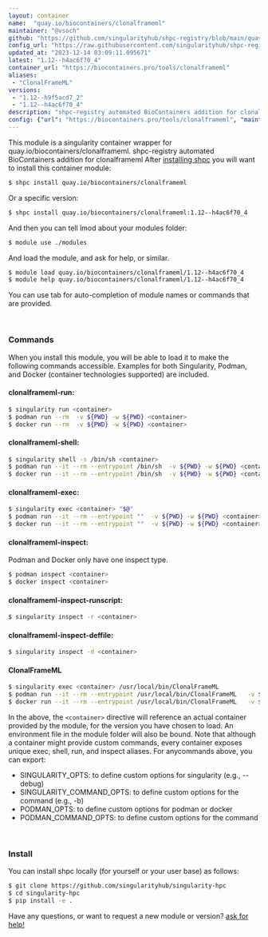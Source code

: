 ```yaml
---
layout: container
name:  "quay.io/biocontainers/clonalframeml"
maintainer: "@vsoch"
github: "https://github.com/singularityhub/shpc-registry/blob/main/quay.io/biocontainers/clonalframeml/container.yaml"
config_url: "https://raw.githubusercontent.com/singularityhub/shpc-registry/main/quay.io/biocontainers/clonalframeml/container.yaml"
updated_at: "2023-12-14 03:09:11.095671"
latest: "1.12--h4ac6f70_4"
container_url: "https://biocontainers.pro/tools/clonalframeml"
aliases:
 - "ClonalFrameML"
versions:
 - "1.12--h9f5acd7_2"
 - "1.12--h4ac6f70_4"
description: "shpc-registry automated BioContainers addition for clonalframeml"
config: {"url": "https://biocontainers.pro/tools/clonalframeml", "maintainer": "@vsoch", "description": "shpc-registry automated BioContainers addition for clonalframeml", "latest": {"1.12--h4ac6f70_4": "sha256:cad83cd06985e9a0437da72445da60a02853cc2b053c25b3463d5fb5e5c033d4"}, "tags": {"1.12--h9f5acd7_2": "sha256:e77baeb614d82f8364bd5f47a5a7604e9fad570818843f63095359dfd10216a2", "1.12--h4ac6f70_4": "sha256:cad83cd06985e9a0437da72445da60a02853cc2b053c25b3463d5fb5e5c033d4"}, "docker": "quay.io/biocontainers/clonalframeml", "aliases": {"ClonalFrameML": "/usr/local/bin/ClonalFrameML"}}
---
```


This module is a singularity container wrapper for quay.io/biocontainers/clonalframeml.
shpc-registry automated BioContainers addition for clonalframeml
After [installing shpc](#install) you will want to install this container module:


```bash
$ shpc install quay.io/biocontainers/clonalframeml
```

Or a specific version:

```bash
$ shpc install quay.io/biocontainers/clonalframeml:1.12--h4ac6f70_4
```

And then you can tell lmod about your modules folder:

```bash
$ module use ./modules
```

And load the module, and ask for help, or similar.

```bash
$ module load quay.io/biocontainers/clonalframeml/1.12--h4ac6f70_4
$ module help quay.io/biocontainers/clonalframeml/1.12--h4ac6f70_4
```

You can use tab for auto-completion of module names or commands that are provided.

<br>

### Commands

When you install this module, you will be able to load it to make the following commands accessible.
Examples for both Singularity, Podman, and Docker (container technologies supported) are included.

#### clonalframeml-run:

```bash
$ singularity run <container>
$ podman run --rm  -v ${PWD} -w ${PWD} <container>
$ docker run --rm  -v ${PWD} -w ${PWD} <container>
```

#### clonalframeml-shell:

```bash
$ singularity shell -s /bin/sh <container>
$ podman run --it --rm --entrypoint /bin/sh  -v ${PWD} -w ${PWD} <container>
$ docker run --it --rm --entrypoint /bin/sh  -v ${PWD} -w ${PWD} <container>
```

#### clonalframeml-exec:

```bash
$ singularity exec <container> "$@"
$ podman run --it --rm --entrypoint ""  -v ${PWD} -w ${PWD} <container> "$@"
$ docker run --it --rm --entrypoint ""  -v ${PWD} -w ${PWD} <container> "$@"
```

#### clonalframeml-inspect:

Podman and Docker only have one inspect type.

```bash
$ podman inspect <container>
$ docker inspect <container>
```

#### clonalframeml-inspect-runscript:

```bash
$ singularity inspect -r <container>
```

#### clonalframeml-inspect-deffile:

```bash
$ singularity inspect -d <container>
```


#### ClonalFrameML

```bash
$ singularity exec <container> /usr/local/bin/ClonalFrameML
$ podman run --it --rm --entrypoint /usr/local/bin/ClonalFrameML   -v ${PWD} -w ${PWD} <container> -c " $@"
$ docker run --it --rm --entrypoint /usr/local/bin/ClonalFrameML   -v ${PWD} -w ${PWD} <container> -c " $@"
```



In the above, the `<container>` directive will reference an actual container provided
by the module, for the version you have chosen to load. An environment file in the
module folder will also be bound. Note that although a container
might provide custom commands, every container exposes unique exec, shell, run, and
inspect aliases. For anycommands above, you can export:

 - SINGULARITY_OPTS: to define custom options for singularity (e.g., --debug)
 - SINGULARITY_COMMAND_OPTS: to define custom options for the command (e.g., -b)
 - PODMAN_OPTS: to define custom options for podman or docker
 - PODMAN_COMMAND_OPTS: to define custom options for the command

<br>

### Install

You can install shpc locally (for yourself or your user base) as follows:

```bash
$ git clone https://github.com/singularityhub/singularity-hpc
$ cd singularity-hpc
$ pip install -e .
```

Have any questions, or want to request a new module or version? [ask for help!](https://github.com/singularityhub/singularity-hpc/issues)